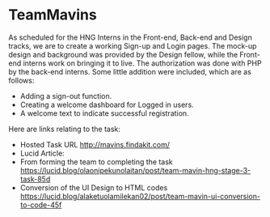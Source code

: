 # TeamMavins
As scheduled for the HNG Interns in the Front-end, Back-end and Design tracks, we are to create a working Sign-up and Login pages. 
The mock-up design and background was provided by the Design fellow, while the Front-end interns work on bringing it to live. The authorization was done with PHP by the back-end interns. 
Some little addition were included, which are as follows:
- Adding a sign-out function. 
- Creating a welcome dashboard for Logged in users. 
- A welcome text to indicate successful registration. 

Here are links relating to the task:
- Hosted Task URL http://mavins.findakit.com/
- Lucid Article:
- From forming the team to completing the task https://lucid.blog/olaonipekunolaitan/post/team-mavin-hng-stage-3-task-85d
- Conversion of the UI Design to HTML codes https://lucid.blog/alaketuolamilekan02/post/team-mavin-ui-conversion-to-code-45f
